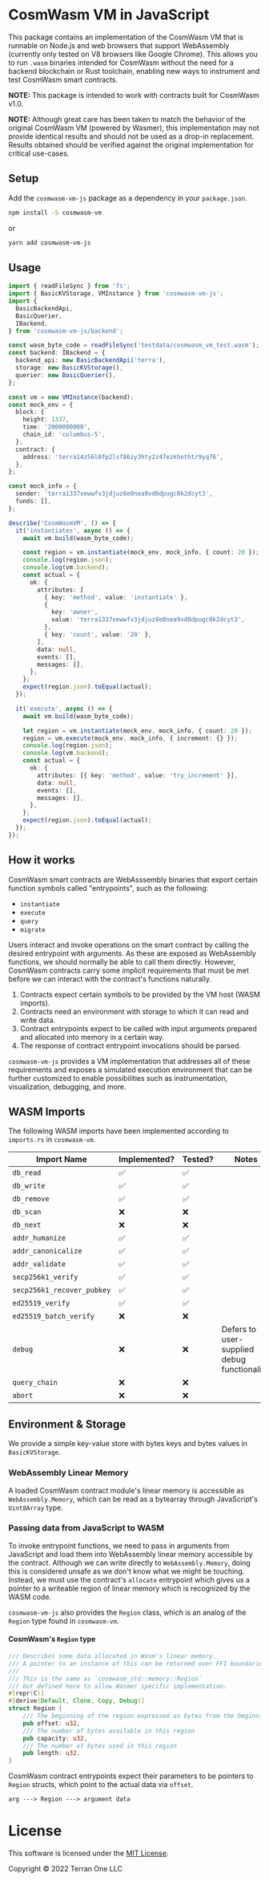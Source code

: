 # CosmWasm VM in JavaScript

This package contains an implementation of the CosmWasm VM that is runnable on Node.js and web browsers that support
WebAssembly (currently only tested on V8 browsers like Google Chrome).
This allows you to run `.wasm` binaries intended for CosmWasm without the need for a backend blockchain or Rust
toolchain, enabling new ways to instrument and test CosmWasm smart contracts.

**NOTE:** This package is intended to work with contracts built for CosmWasm v1.0.

**NOTE:** Although great care has been taken to match the behavior of the original CosmWasm VM (powered by Wasmer),
this
implementation may not provide identical results and should not be used as a drop-in replacement. Results obtained
should be verified against the original implementation for critical use-cases.

## Setup

Add the `cosmwasm-vm-js` package as a dependency in your `package.json`.

```sh
npm install -S cosmwasm-vm
```

or

```sh
yarn add cosmwasm-vm-js
```

## Usage

```ts
import { readFileSync } from 'fs';
import { BasicKVStorage, VMInstance } from 'cosmwasm-vm-js';
import {
  BasicBackendApi,
  BasicQuerier,
  IBackend,
} from 'cosmwasm-vm-js/backend';

const wasm_byte_code = readFileSync('testdata/cosmwasm_vm_test.wasm');
const backend: IBackend = {
  backend_api: new BasicBackendApi('terra'),
  storage: new BasicKVStorage(),
  querier: new BasicQuerier(),
};

const vm = new VMInstance(backend);
const mock_env = {
  block: {
    height: 1337,
    time: '2000000000',
    chain_id: 'columbus-5',
  },
  contract: {
    address: 'terra14z56l0fp2lsf86zy3hty2z47ezkhnthtr9yq76',
  },
};

const mock_info = {
  sender: 'terra1337xewwfv3jdjuz8e0nea9vd8dpugc0k2dcyt3',
  funds: [],
};

describe('CosmWasmVM', () => {
  it('instantiates', async () => {
    await vm.build(wasm_byte_code);

    const region = vm.instantiate(mock_env, mock_info, { count: 20 });
    console.log(region.json);
    console.log(vm.backend);
    const actual = {
      ok: {
        attributes: [
          { key: 'method', value: 'instantiate' },
          {
            key: 'owner',
            value: 'terra1337xewwfv3jdjuz8e0nea9vd8dpugc0k2dcyt3',
          },
          { key: 'count', value: '20' },
        ],
        data: null,
        events: [],
        messages: [],
      },
    };
    expect(region.json).toEqual(actual);
  });

  it('execute', async () => {
    await vm.build(wasm_byte_code);

    let region = vm.instantiate(mock_env, mock_info, { count: 20 });
    region = vm.execute(mock_env, mock_info, { increment: {} });
    console.log(region.json);
    console.log(vm.backend);
    const actual = {
      ok: {
        attributes: [{ key: 'method', value: 'try_increment' }],
        data: null,
        events: [],
        messages: [],
      },
    };
    expect(region.json).toEqual(actual);
  });
});
```

## How it works

CosmWasm smart contracts are WebAsssembly binaries that export certain function symbols called "entrypoints", such as
the following:

- `instantiate`
- `execute`
- `query`
- `migrate`

Users interact and invoke operations on the smart contract by calling the desired entrypoint with arguments.
As these are exposed as WebAssembly functions, we should normally be able to call them directly.
However, CosmWasm contracts carry some implicit requirements that must be met before we can interact with the contract's
functions naturally.

1. Contracts expect certain symbols to be provided by the VM host (WASM imports).
2. Contracts need an environment with storage to which it can read and write data.
3. Contract entrypoints expect to be called with input arguments prepared and allocated into memory in a certain way.
4. The response of contract entrypoint invocations should be parsed.

`cosmwasm-vm-js` provides a VM implementation that addresses all of these requirements and exposes a simulated execution
environment that can be further customized to enable possibilities such as instrumentation, visualization, debugging,
and more.

## WASM Imports

The following WASM imports have been implemented according to `imports.rs` in `cosmwasm-vm`.

| Import Name                | Implemented?       | Tested?            | Notes                                        |
| -------------------------- | ------------------ | ------------------ | -------------------------------------------- |
| `db_read`                  | :white_check_mark: | :white_check_mark: |                                              |
| `db_write`                 | :white_check_mark: | :white_check_mark: |                                              |
| `db_remove`                | :white_check_mark: | :white_check_mark: |                                              |
| `db_scan`                  | :x:                | :x:                |                                              |
| `db_next`                  | :x:                | :x:                |                                              |
| `addr_humanize`            | :white_check_mark: | :white_check_mark: |                                              |
| `addr_canonicalize`        | :white_check_mark: | :white_check_mark: |                                              |
| `addr_validate`            | :white_check_mark: | :white_check_mark: |                                              |
| `secp256k1_verify`         | :white_check_mark: | :white_check_mark: |                                              |
| `secp256k1_recover_pubkey` | :white_check_mark: | :white_check_mark: |                                              |
| `ed25519_verify`           | :white_check_mark: | :white_check_mark: |                                              |
| `ed25519_batch_verify`     | :x:                | :x:                |                                              |
| `debug`                    | :x:                | :x:                | Defers to user-supplied debug functionality. |
| `query_chain`              | :x:                | :x:                |                                              |
| `abort`                    | :x:                | :x:                |                                              |

## Environment & Storage

We provide a simple key-value store with bytes keys and bytes values in `BasicKVStorage`.

### WebAssembly Linear Memory

A loaded CosmWasm contract module's linear memory is accessible as `WebAssembly.Memory`, which can be read as a
bytearray through
JavaScript's `Uint8Array` type.

### Passing data from JavaScript to WASM

To invoke entrypoint functions, we need to pass in arguments from JavaScript and load them into WebAssembly linear
memory accessible by the contract. Although we can write directly to `WebAssembly.Memory`, doing this is considered
unsafe as we don't know what we might be touching.
Instead, we must use the contract's `allocate` entrypoint which gives us a pointer to a writeable region of linear
memory which is recognized by the WASM code.

`cosmwasm-vm-js` also provides the `Region` class, which is an analog of the `Region` type found in `cosmwasm-vm`.

#### CosmWasm's `Region` type

```rust
/// Describes some data allocated in Wasm's linear memory.
/// A pointer to an instance of this can be returned over FFI boundaries.
///
/// This is the same as `cosmwasm_std::memory::Region`
/// but defined here to allow Wasmer specific implementation.
#[repr(C)]
#[derive(Default, Clone, Copy, Debug)]
struct Region {
    /// The beginning of the region expressed as bytes from the beginning of the linear memory
    pub offset: u32,
    /// The number of bytes available in this region
    pub capacity: u32,
    /// The number of bytes used in this region
    pub length: u32,
}
```

CosmWasm contract entrypoints expect their parameters to be pointers to `Region` structs, which point to the actual data
via `offset`.

```text
arg ---> Region ---> argument data
```

# License

This software is licensed under the [MIT License](https://opensource.org/licenses/MIT).

Copyright &copy; 2022 Terran One LLC
